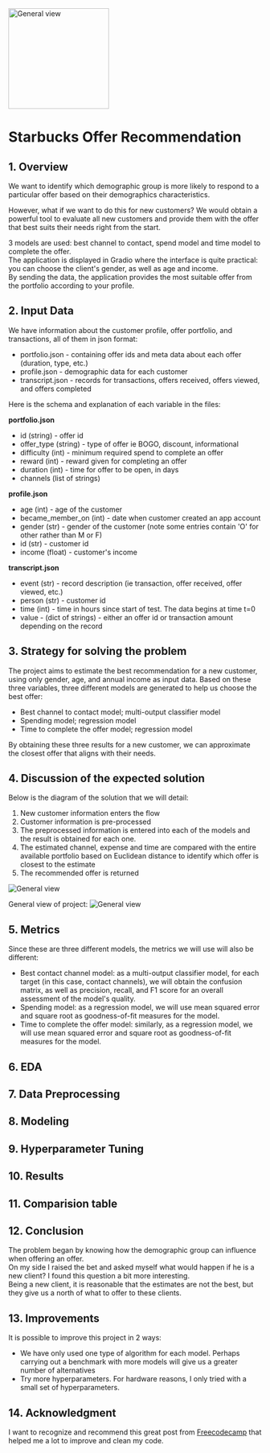 <!-- PROJECT LOGO -->
<img src="../images/sbux_logo.png" alt="General view" align="center" width="200"/>

# **Starbucks Offer Recommendation**
## **1. Overview**
 We want to identify which demographic group is more likely to respond to a particular offer based on their demographics characteristics.  

However, what if we want to do this for new customers? We would obtain a powerful tool to evaluate all new customers and provide them with the offer that best suits their needs right from the start.

3 models are used: best channel to contact, spend model and time model to complete the offer.  
The application is displayed in Gradio where the interface is quite practical: you can choose the client's gender, as well as age and income.  
By sending the data, the application provides the most suitable offer from the portfolio according to your profile.

## **2. Input Data**
We have information about the customer profile, offer portfolio, and transactions, all of them in json format:
* portfolio.json - containing offer ids and meta data about each offer (duration, type, etc.)
* profile.json - demographic data for each customer
* transcript.json - records for transactions, offers received, offers viewed, and offers completed

Here is the schema and explanation of each variable in the files:

**portfolio.json**
* id (string) - offer id
* offer_type (string) - type of offer ie BOGO, discount, informational
* difficulty (int) - minimum required spend to complete an offer
* reward (int) - reward given for completing an offer
* duration (int) - time for offer to be open, in days
* channels (list of strings)

**profile.json**
* age (int) - age of the customer 
* became_member_on (int) - date when customer created an app account
* gender (str) - gender of the customer (note some entries contain 'O' for other rather than M or F)
* id (str) - customer id
* income (float) - customer's income

**transcript.json**
* event (str) - record description (ie transaction, offer received, offer viewed, etc.)
* person (str) - customer id
* time (int) - time in hours since start of test. The data begins at time t=0
* value - (dict of strings) - either an offer id or transaction amount depending on the record

## **3. Strategy for solving the problem**
The project aims to estimate the best recommendation for a new customer, using only gender, age, and annual income as input data. Based on these three variables, three different models are generated to help us choose the best offer:

- Best channel to contact model; multi-output classifier model
- Spending model; regression model
- Time to complete the offer model; regression model

By obtaining these three results for a new customer, we can approximate the closest offer that aligns with their needs.

## **4. Discussion of the expected solution**
Below is the diagram of the solution that we will detail:
1. New customer information enters the flow
2. Customer information is pre-processed
3. The preprocessed information is entered into each of the models and the result is obtained for each one.
4. The estimated channel, expense and time are compared with the entire available portfolio based on Euclidean distance to identify which offer is closest to the estimate
5. The recommended offer is returned

<img title="a title" alt="General view" src="../images/flow_chart.png">

General view of project:
<img title="a title" alt="General view" src="../images/web_app.png">


## **5. Metrics**
Since these are three different models, the metrics we will use will also be different:

- Best contact channel model: as a multi-output classifier model, for each target (in this case, contact channels), we will obtain the confusion matrix, as well as precision, recall, and F1 score for an overall assessment of the model's quality.
- Spending model: as a regression model, we will use mean squared error and square root as goodness-of-fit measures for the model.
- Time to complete the offer model: similarly, as a regression model, we will use mean squared error and square root as goodness-of-fit measures for the model.

## **6. EDA**

## **7. Data Preprocessing**

## **8. Modeling**

## **9. Hyperparameter Tuning**

## **10. Results**

## **11. Comparision table**

## **12. Conclusion**
The problem began by knowing how the demographic group can influence when offering an offer.  
On my side I raised the bet and asked myself what would happen if he is a new client? I found this question a bit more interesting.  
Being a new client, it is reasonable that the estimates are not the best, but they give us a north of what to offer to these clients. 

## **13. Improvements**
It is possible to improve this project in 2 ways:
- We have only used one type of algorithm for each model. Perhaps carrying out a benchmark with more models will give us a greater number of alternatives
- Try more hyperparameters. For hardware reasons, I only tried with a small set of hyperparameters.

## **14. Acknowledgment**
I want to recognize and recommend this great post from [Freecodecamp](https://www.freecodecamp.org/news/machine-learning-pipeline/) that helped me a lot to improve and clean my code.
